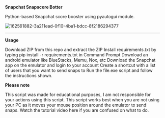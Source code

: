 **Snapchat Snapscore Botter**

Python-based Snapchat score booster using pyautogui module.

![162591882-3a211ead-0f10-4ba1-bdcc-8f2186294377](https://user-images.githubusercontent.com/120501530/209922964-6afc5e1d-a187-4043-9838-e7450a8c000b.png)

-----------------------------------------------------------------------------

**Usage**

Download ZIP from this repo and extract the ZIP
Install requirements.txt by typing pip install -r requirements.txt in Command Prompt
Download an android emulator like BlueStacks, Memu, Nox, etc
Download the Snapchat app on the emulator and login to your account
Create a shortcut with a list of users that you want to send snaps to
Run the file.exe script and follow the instructions shown.

**Please note**

This script was made for educational purposes, I am not responsible for your actions using this script. This script works best when you are not using your PC as it moves your mouse position around the emulator to send snaps. Watch the tutorial video here if you are confused on what to do.
